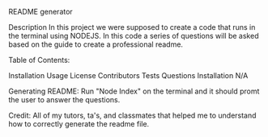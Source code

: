 README generator


Description
In this project we were supposed to create a code that runs in the terminal using NODEJS. In this code a series of questions will be asked based on the guide to create a professional readme.

Table of Contents:

Installation
Usage
License
Contributors
Tests
Questions
Installation
N/A

Generating README:
Run "Node Index" on the terminal and it should promt the user to answer the questions.

Credit: All of my tutors, ta's, and classmates that helped me to understand how to correctly generate the readme file.
